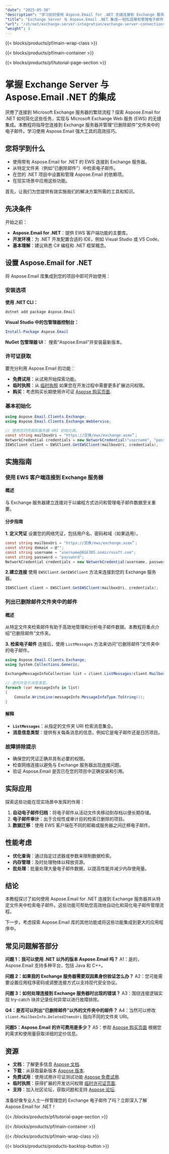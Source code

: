 ```yaml
---
"date": "2025-05-30"
"description": "学习如何使用 Aspose.Email for .NET 无缝连接到 Exchange 服务器。本教程涵盖连接、管理“已删除邮件”等文件夹中的电子邮件以及实际应用。"
"title": "Exchange Server 与 Aspose.Email .NET 集成——轻松连接和管理电子邮件"
"url": "/zh/net/exchange-server-integration/exchange-server-connections-aspose-email-net/"
"weight": 1
---
```


{{< blocks/products/pf/main-wrap-class >}}

{{< blocks/products/pf/main-container >}}

{{< blocks/products/pf/tutorial-page-section >}}
# 掌握 Exchange Server 与 Aspose.Email .NET 的集成

厌倦了连接到 Microsoft Exchange 服务器的繁琐流程？探索 Aspose.Email for .NET 如何简化这些任务，实现与 Microsoft Exchange Web 服务 (EWS) 的无缝集成。本教程将指导您连接到 Exchange 服务器并管理“已删除邮件”文件夹中的电子邮件。学习使用 Aspose.Email 强大工具的高效技巧。

## 您将学到什么
- 使用带有 Aspose.Email for .NET 的 EWS 连接到 Exchange 服务器。
- 从特定文件夹（例如“已删除邮件”）中检索电子邮件。
- 在您的 .NET 项目中设置和管理 Aspose.Email 的依赖项。
- 在现实场景中应用这些功能。

首先，让我们为您提供有效实施我们的解决方案所需的工具和知识。

## 先决条件
开始之前：
- **Aspose.Email for .NET**：提供 EWS 客户端功能的主要库。
- **开发环境**：为 .NET 开发配置合适的 IDE，例如 Visual Studio 或 VS Code。
- **基本理解**：建议熟悉 C# 编程和 .NET 框架概念。

## 设置 Aspose.Email for .NET
将 Aspose.Email 库集成到您的项目中即可开始使用：

### 安装选项
**使用 .NET CLI：**
```bash
dotnet add package Aspose.Email
```

**Visual Studio 中的包管理器控制台：**
```powershell
Install-Package Aspose.Email
```

**NuGet 包管理器 UI**： 
搜索“Aspose.Email”并安装最新版本。

### 许可证获取
要充分利用 Aspose.Email 的功能：
- **免费试用**：从试用开始探索功能。
- **临时执照**：从 [临时执照](https://purchase.aspose.com/temporary-license/) 如果您在开发过程中需要更多扩展访问权限。
- **购买**：考虑购买长期使用许可证 [Aspose 购买页面](https://purchase。aspose.com/buy).

### 基本初始化
```csharp
using Aspose.Email.Clients.Exchange;
using Aspose.Email.Clients.Exchange.WebService;

// 使用您的凭据和服务器 URI 初始化库。
const string mailboxUri = "https://交换/ews/exchange.asmx”；
NetworkCredential credentials = new NetworkCredential("username", "password");
IEWSClient client = EWSClient.GetEWSClient(mailboxUri, credentials);
```

## 实施指南

### 使用 EWS 客户端连接到 Exchange 服务器

#### 概述
与 Exchange 服务器建立连接对于以编程方式访问和管理电子邮件数据至关重要。

#### 分步指南
**1. 定义凭证**
设置您的网络凭证，包括用户名、密码和域（如果适用）。
```csharp
const string mailboxUri = "https://交换/ews/exchange.asmx”；
const string domain = @"";
const string username = "username@ASE305.onmicrosoft.com";
const string password = "password";
NetworkCredential credentials = new NetworkCredential(username, password, domain);
```

**2.建立连接**
使用 `EWSClient.GetEWSClient` 方法来连接到您的 Exchange 服务器。
```csharp
IEWSClient client = EWSClient.GetEWSClient(mailboxUri, credentials);
```

### 列出已删除邮件文件夹中的邮件

#### 概述
从特定文件夹检索邮件有助于高效地管理和分析电子邮件数据。本教程将重点介绍“已删除邮件”文件夹。

**3. 检索电子邮件**
连接后，使用 `ListMessages` 方法来访问“已删除邮件”文件夹中的电子邮件。
```csharp
using Aspose.Email.Clients.Exchange;
using System.Collections.Generic;

ExchangeMessageInfoCollection list = client.ListMessages(client.MailboxInfo.DeletedItemsUri);

// 迭代并显示消息类型。
foreach (var messageInfo in list)
{
    Console.WriteLine(messageInfo.MessageInfoType.ToString());
}
```

#### 解释
- **`ListMessages`**：从指定的文件夹 URI 检索消息集合。
- **消息信息类型**：提供有关每条消息的信息，例如它是电子邮件还是日历项目。

### 故障排除提示
- 确保您的凭证正确并具有必要的权限。
- 检查网络连接以避免与 Exchange 服务器出现连接问题。
- 验证 Aspose.Email 是否已在您的项目中正确安装和引用。

## 实际应用
探索这些功能在现实场景中发挥的作用：
1. **自动电子邮件归档**：将电子邮件从活动文件夹移动到存档以便长期存储。
2. **电子邮件审计**：出于合规性或审计目的检索已删除的项目。
3. **数据迁移**：使用 EWS 客户端在不同的邮箱或服务器之间迁移电子邮件。

## 性能考虑
- **优化查询**：通过指定过滤器或参数来限制数据检索。
- **内存管理**：及时处理物体以释放资源。
- **批处理**：批量处理大量电子邮件数据，以提高性能并减少内存使用量。

## 结论
本教程探讨了如何使用 Aspose.Email for .NET 连接到 Exchange 服务器并从特定文件夹中检索电子邮件。这些功能可帮助您高效地自动化和简化电子邮件管理流程。

下一步，考虑探索 Aspose.Email 库的其他功能或将这些功能集成到更大的应用程序中。

## 常见问题解答部分
**问题 1：我可以使用 .NET 以外的版本 Aspose.Email 吗？**
A1：是的，Aspose.Email 支持多种平台，包括 Java 和 C++。

**问题 2：如果我的 Exchange 服务器需要双因素身份验证怎么办？**
A2：您可能需要设置应用程序密码或调整连接方式以支持现代安全协议。

**问题 3：如何处理连接到 Exchange 服务器时出现的错误？**
A3：围绕连接逻辑实现 try-catch 块并记录任何异常以进行故障排除。

**Q4：是否可以列出“已删除邮件”以外的文件夹中的邮件？**
A4：当然可以修改 `client.MailboxInfo.DeletedItemsUri` 指向不同的文件夹 URI。

**问题5：Aspose.Email 的许可费用是多少？**
A5：参观 [Aspose 购买页面](https://purchase.aspose.com/buy) 根据您的需求和使用量获取详细的定价信息。

## 资源
- **文档**：了解更多信息 [Aspose 文档](https://reference。aspose.com/email/net/).
- **下载**：从获取最新版本 [Aspose 版本](https://releases。aspose.com/email/net/).
- **免费试用**：使用试用许可证测试功能 [Aspose 免费试用](https://releases。aspose.com/email/net/).
- **临时执照**：获得扩展的开发访问权限 [临时许可证页面](https://purchase。aspose.com/temporary-license/).
- **支持**：加入社区论坛，获取问题和支持 [Aspose 论坛](https://forum。aspose.com/c/email/10).

准备好像专业人士一样管理您的 Exchange 电子邮件了吗？立即深入了解 Aspose.Email for .NET！

{{< /blocks/products/pf/tutorial-page-section >}}

{{< /blocks/products/pf/main-container >}}

{{< /blocks/products/pf/main-wrap-class >}}

{{< blocks/products/products-backtop-button >}}